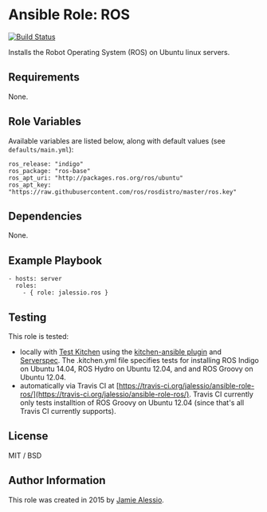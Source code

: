 # Ansible Role: ROS

[![Build Status](https://travis-ci.org/jalessio/ansible-role-ros.svg?branch=master)](https://travis-ci.org/jalessio/ansible-role-ros)

Installs the Robot Operating System (ROS) on Ubuntu linux servers.

## Requirements

None.

## Role Variables

Available variables are listed below, along with default values (see `defaults/main.yml`):

    ros_release: "indigo"
    ros_package: "ros-base"
    ros_apt_uri: "http://packages.ros.org/ros/ubuntu"
    ros_apt_key: "https://raw.githubusercontent.com/ros/rosdistro/master/ros.key"

## Dependencies

None.

## Example Playbook

    - hosts: server
      roles:
        - { role: jalessio.ros }

## Testing

This role is tested:
* locally with [Test Kitchen](http://kitchen.ci/) using the [kitchen-ansible plugin](https://github.com/neillturner/kitchen-ansible) and [Serverspec](http://serverspec.org/). The .kitchen.yml file specifies tests for installing ROS Indigo on Ubuntu 14.04, ROS Hydro on Ubuntu 12.04, and and ROS Groovy on Ubuntu 12.04.
* automatically via Travis CI at [https://travis-ci.org/jalessio/ansible-role-ros/](https://travis-ci.org/jalessio/ansible-role-ros/). Travis CI currently only tests installtion of ROS Groovy on Ubuntu 12.04 (since that's all Travis CI currently supports).

## License

MIT / BSD

## Author Information

This role was created in 2015 by [Jamie Alessio](https://github.com/jalessio).
